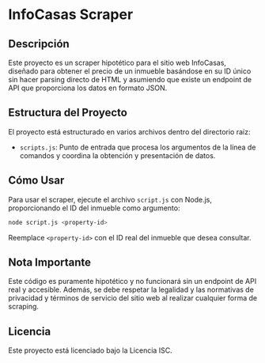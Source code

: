 
# InfoCasas Scraper

## Descripción
Este proyecto es un scraper hipotético para el sitio web InfoCasas, diseñado para obtener el precio de un inmueble basándose en su ID único sin hacer parsing directo de HTML y asumiendo que existe un endpoint de API que proporciona los datos en formato JSON.

## Estructura del Proyecto
El proyecto está estructurado en varios archivos dentro del directorio raíz:

- `scripts.js`: Punto de entrada que procesa los argumentos de la línea de comandos y coordina la obtención y presentación de datos.

## Cómo Usar
Para usar el scraper, ejecute el archivo `script.js` con Node.js, proporcionando el ID del inmueble como argumento:

```bash
node script.js <property-id>
```

Reemplace `<property-id>` con el ID real del inmueble que desea consultar.

## Nota Importante
Este código es puramente hipotético y no funcionará sin un endpoint de API real y accesible. Además, se debe respetar la legalidad y las normativas de privacidad y términos de servicio del sitio web al realizar cualquier forma de scraping.

## Licencia
Este proyecto está licenciado bajo la Licencia ISC.
